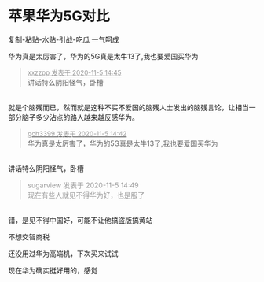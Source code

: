 # 苹果华为5G对比


复制-粘贴-水贴-引战-吃瓜 一气呵成&nbsp;&nbsp;<img src="static/image/smiley/yct/003.gif" smilieid="50" border="0" alt="" />

华为真是太厉害了，华为的5G真是太牛13了,我也要爱国买华为

<div class="quote"><blockquote><font size="2"><a href="https://www.hostloc.com/forum.php?mod=redirect&amp;goto=findpost&amp;pid=9406651&amp;ptid=762784" target="_blank"><font color="#999999">xxzzpp 发表于 2020-11-5 14:45</font></a></font><br />
讲话特么阴阳怪气，卧槽</blockquote></div><br />
就是个脑残而已，然而就是这种不买不爱国的脑残人士发出的脑残言论，让相当一部分脑子多少沾点的路人越来越反感华为。

<div class="quote"><blockquote><font size="2"><a href="https://www.hostloc.com/forum.php?mod=redirect&amp;goto=findpost&amp;pid=9406630&amp;ptid=762784" target="_blank"><font color="#999999">gch3399 发表于 2020-11-5 14:42</font></a></font><br />
华为真是太厉害了，华为的5G真是太牛13了,我也要爱国买华为</blockquote></div><br />
讲话特么阴阳怪气，卧槽

<div class="quote"><blockquote><font color="#999999">sugarview 发表于 2020-11-5 14:49</font><br />
<font color="#999999">现在有些人就见不得华为好，也是服了</font></blockquote></div><br />
错，是见不得中国好，可能不让他搞盗版搞黄站

不想交智商税

还没用过华为高端机，下次买来试试

现在华为确实挺好用的，感觉
